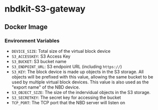 # nbdkit-S3-gateway

## Docker Image
### Environment Variables
* `DEVICE_SIZE`: Total size of the virtual block device
* `S3_ACCESSKEY`: S3 Access Key
* `S3_BUCKET`: S3 bucket name
* `S3_ENDPOINT_URL`: S3 endpoint URL (including `https://`)
* `S3_KEY`: The block device is made up objects in the S3 storage.  All objects
  will be prefixed with this value, allowing the same bucket to be used by
  multiple virtual block devices.  This value is also used as the "export name"
  of the NBD device.
* `S3_OBJECT_SIZE`: The size of the indervidual objects in the S3 storage.
* `S3_SECRETKEY`: The secret key for accessing the bucket
* `TCP_PORT`: The TCP port that the NBD server will listen on